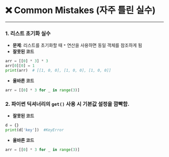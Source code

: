 # ❌ Common Mistakes (자주 틀린 실수)

---

### 1. 리스트 초기화 실수
- **문제**: 리스트를 초기화할 때 `*` 연산을 사용하면 동일 객체를 참조하게 됨
- **잘못된 코드**
```python
arr = [[0] * 3] * 3
arr[0][0] = 1
print(arr)  # [[1, 0, 0], [1, 0, 0], [1, 0, 0]]
```
- **올바른 코드**
```python
arr = [[0] * 3 for _ in range(3)]
```

### 2. 파이썬 딕셔너리의 `get()` 사용 시 기본값 설정을 깜빡함.
- **잘못된 코드**
```python
d = {}
print(d['key'])  #KeyError
```

- **올바른 코드**
```python
arr = [[0] * 3 for _ in range(3)]

```